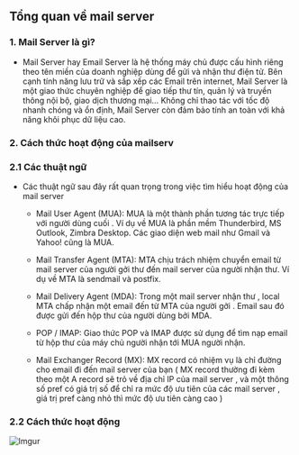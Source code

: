 ## Tổng quan về mail server

### 1. Mail Server là gì?

- Mail Server hay Email Server là hệ thống máy chủ được cấu hình riêng theo tên miền của doanh nghiệp dùng để gửi và nhận thư điện tử. Bên cạnh tính năng lưu trữ và sắp xếp các Email trên internet, Mail Server là một giao thức chuyên nghiệp để giao tiếp thư tín, quản lý và truyền thông nội bộ, giao dịch thương mại… Không chỉ thao tác với tốc độ nhanh chóng và ổn định, Mail Server còn đảm bảo tính an toàn với khả năng khôi phục dữ liệu cao. 

### 2. Cách thức hoạt động của mailserv

### 2.1 Các thuật ngữ
- Các thuật ngữ sau đây rất quan trọng trong việc tìm hiểu hoạt động của mail server

    - Mail User Agent (MUA): MUA là một thành phần tương tác trực tiếp với người dùng cuối . Ví dụ về MUA là phần mềm Thunderbird, MS Outlook, Zimbra Desktop. Các giao diện web mail như Gmail và Yahoo! cũng là MUA.

    - Mail Transfer Agent (MTA): MTA chịu trách nhiệm chuyển email từ mail server của người gởi thư đến mail server của người nhận thư. Ví dụ về MTA là sendmail và postfix.

    - Mail Delivery Agent (MDA): Trong một mail server nhận thư , local MTA chấp nhận một email đến từ MTA của người gởi . Email sau đó được gửi đến hộp thư của người dùng bởi MDA.

    - POP / IMAP: Giao thức POP và IMAP được sử dụng để tìm nạp email từ hộp thư của máy chủ người nhận tới MUA người nhận.

    - Mail Exchanger Record (MX): MX record có nhiệm vụ là chỉ đường cho email đi đến mail server của bạn ( MX record thường đi kèm theo một A record sẽ trỏ về địa chỉ IP của mail server , và một thông số pref có giá trị số để chỉ ra mức độ ưu tiên của các mail server , giá trị pref càng nhỏ thì mức độ ưu tiên càng cao )

### 2.2 Cách thức hoạt động
![Imgur](https://i.imgur.com/iB8wuVe.png)
